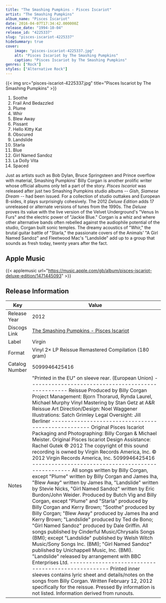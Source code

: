 ```yaml
---
title: "The Smashing Pumpkins - Pisces Iscariot"
artist: "The Smashing Pumpkins"
album_name: "Pisces Iscariot"
date: 2016-04-07T17:34:42.000000Z
release_date: "1994-10-04"
release_id: "4225337"
slug: "pisces-iscariot-4225337"
hideSummary: true
cover:
    image: "pisces-iscariot-4225337.jpg"
    alt: "Pisces Iscariot by The Smashing Pumpkins"
    caption: "Pisces Iscariot by The Smashing Pumpkins"
genres: ["Rock"]
styles: ["Alternative Rock"]
---
```


{{< img src="pisces-iscariot-4225337.jpg" title="Pisces Iscariot by The Smashing Pumpkins" >}}

<!-- section break -->

1. Soothe
2. Frail And Bedazzled
3. Plume
4. Whir
5. Blew Away
6. Pissant
7. Hello Kitty Kat
8. Obscured
9. Landslide
10. Starla
11. Blue
12. Girl Named Sandoz
13. La Dolly Vita
14. Spaced

<!-- section break -->


Just as artists such as Bob Dylan, Bruce Springsteen and Prince overflow with material, Smashing Pumpkins' Billy Corgan is another prolific writer whose official albums only tell a part of the story. <i>Pisces Iscariot</i> was released after just two Smashing Pumpkins studio albums -- <i>Gish</i>, <i>Siamese Dream</i> -- had been issued. For a collection of studio outtakes and European B-sides, it plays surprisingly cohesively. The 2012 <i>Deluxe Edition</i> adds 17 unreleased or alternate versions of tunes from the 1990s. The <i>Deluxe</i> proves its value with the live version of the Velvet Underground's "Venus In Furs" and the electric power of "Jackie Blue." Corgan is a whiz and where other alternative bands often rebelled against the audiophile potential of the studio, Corgan built sonic temples. The dreamy acoustics of "Whir," the brutal guitar battle of "Starla," the passionate covers of the Animals' "A Girl Named Sandoz" and Fleetwood Mac's "Landslide" add up to a group that sounds as fresh today, twenty years after the fact.



## Apple Music
{{< applemusic url="https://music.apple.com/gb/album/pisces-iscariot-deluxe-edition/1471445093" >}}






## Release Information
|  Key           | Value                                                |
| ---------------| ---------------------------------------------------- |
| Release Year   | 2012                                   |
| Discogs Link   | [The Smashing Pumpkins - Pisces Iscariot](https://www.discogs.com/release/4225337-Smashing-Pumpkins-Pisces-Iscariot) |
| Label          | Virgin |
| Format         | Vinyl 2× LP Reissue Remastered Compilation (180 gram) |
| Catalog Number | 5099946425416 |
| Notes | "Printed in the EU" on sleeve rear. (European Union) --------------------------------------------------- Reissue Produced by Billy Corgan Project Management: Bjorn Thorarud, Rynda Laurel, Michael Murphy Vinyl Mastering by Stan Getz at A&R Reissue Art Direction/Design: Noel Waggener Illustrations: Satch Grimley Legal Oversight: Jill Berliner --------------------------------------------------- Original Pisces Iscariot Packaging and Photographing: Billy Corgan & Michael Meister. Original Pisces Iscariot Design Assistance: Rachel Gutek  ℗ 2012 The copyright of this sound recording is owned by Virgin Records America, Inc. © 2012 Virgin Records America, Inc. 5099946425416 --------------------------------------------------- All songs written by Billy Corgan, except "Plume" written by Billy Corgan and James Iha, "Blew Away" written by James Iha, "Landslide" written by Stevie Nicks, "Girl Named Sandoz" written by Eric Burdon/John Weider.   Produced by Butch Vig and Billy Corgan, except "Plume" and "Starla" produced by Billy Corgan and Kerry Brown; "Soothe" produced by Billy Corgan; "Blew Away" produced by James Iha and Kerry Brown; "Landslide" produced by Ted de Bono; "Girl Named Sandoz" produced by Dale Griffin.   All songs published by Cinderful Music/Chrysalis Songs (BMI); except "Landslide" published by Welsh Witch Music/Sony Songs Inc. (BMI); "Girl Named Sandoz" published by Unichappell Music, Inc. (BMI).   "Landslide" released by arrangement with BBC Enterprises Ltd.  --------------------------------------------------- Printed inner sleeves contains lyric sheet and details/notes on the songs from Billy Corgan. Written February 12, 2012 specifically for the reissue.  Pressed By information is not listed. Information derived from runouts.  |